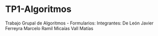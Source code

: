 # TP1-Algoritmos
Trabajo Grupal de Algoritmos - Formularios:
Integrantes:
De León Javier
Ferreyra Marcelo
Ramil Micaías
Vall Matías
